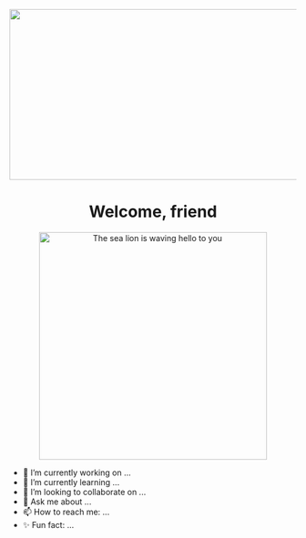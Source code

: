 <p align="center">
<img height="300px"  width="800px" src="https://github.com/smorgannicole/smorgannicole/assets/146776078/ecdb0632-e48d-404a-9f4a-75c92c42d11c">
</p>

<h1 align="center">Welcome, friend</h1>

<p align="center">
<img height="400px" src="https://github.com/smorgannicole/smorgannicole/assets/146776078/dcd0d97c-2cac-4ef5-9f2d-5b5a72e2f41f" alt="The sea lion is waving hello to you">
</p>

- 🔭 I’m currently working on ... 
- 🌱 I’m currently learning ...
- 👯 I’m looking to collaborate on ...
- 💬 Ask me about ...
- 📫 How to reach me: ...
- ✨ Fun fact: ... 

